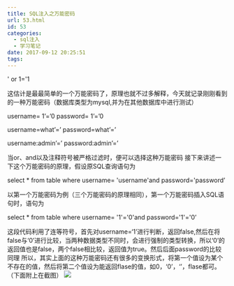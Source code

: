 ```yaml
---
title: SQL注入之万能密码
url: 53.html
id: 53
categories:
  - sql注入
  - 学习笔记
date: 2017-09-12 20:25:51
tags:
---
```


' or 1='1

这估计是最最简单的一个万能密码了，原理也就不过多解释，今天就记录刚刚看到的一种万能密码（数据库类型为mysql,并为在其他数据库中进行测试）

username= 1’=’0 
password= 1’=’0

username=what’=’ 
password=what’=’

username:admin’=’ 
password:admin’=’

当or、and以及注释符号被严格过滤时，便可以选择这种万能密码 接下来讲述一下这个万能密码的原理，假设原SQL查询语句为

select * from table where username= 'username'and password='password’

以第一个万能密码为例（三个万能密码的原理相同），第一个万能密码插入SQL语句时，语句为

select * from table where username= '1'='0'and password='1'='0’

这段代码利用了连等符号，首先对username=‘1’进行判断，返回false,然后在将false与‘0’进行比较，当两种数据类型不同时，会进行强制的类型转换，所以‘0’的返回值也是false，两个false相比较，返回值为true。然后后面password的比较同理 所以，其实上面的这种万能密码还有很多的变换形式，将第一个值设为某个不存在的值，然后将第二个值设为能返回flase的值，如0，‘0’，‘’，flase都可。（下面附上在截图） ![](http://www.kingkk.com/wp-content/uploads/2017/09/EPG53J6XCL2YA0CZSP.png)